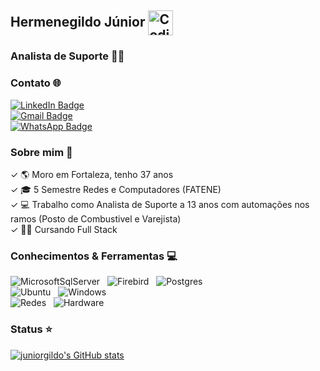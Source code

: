 ## **Hermenegildo Júnior** <img alt="Coding Gif" src="https://media2.giphy.com/media/du3J3cXyzhj75IOgvA/giphy.gif?cid=790b76118849e7b024333f0377101b6f9d71150022128261&rid=giphy.gif&ct=g" height="40" width="40" align="center"/>&nbsp;<br/> 


### Analista de Suporte 👨‍💻   </br>

### Contato 🌐


[![LinkedIn Badge](https://shields.io/badge/-JúniorGildo-blue?style=flate-square&logo=Linkedin&logoColor=white&link=https://www.linkedin.com/in/j%C3%BAnior-gildo-729764214/)](https://www.linkedin.com/in/j%C3%BAnior-gildo-729764214/) </br>
[![Gmail Badge](https://shields.io/badge/-juniorcm1803@gmail.com-c14438?style=flate-square&logo=Gmail&logoColor=white&link=mailto:juniorcm1803@gmail.com)](mailto:juniorcm1803@gmail.com) </br>
[![WhatsApp Badge](https://shields.io/badge/-85987200755-34af23?style=flate-square&logo=WhatsApp&logoColor=white&link=https://web.whatsapp.com/)](https://web.whatsapp.com/) </br>



### Sobre mim 🎯

✓ 🌎 Moro em Fortaleza, tenho 37 anos  </br>
✓ 🎓 5 Semestre Redes e Computadores (FATENE) </br>
✓ 💻 Trabalho como Analista de Suporte a 13 anos com automações nos ramos (Posto de Combustivel e Varejista)  </br>
✓ 🧑‍💻 Cursando Full Stack 

### Conhecimentos & Ferramentas 💻
![MicrosoftSqlServer](https://img.shields.io/badge/-SqlServer-f1f1f1?style=flate-square&logo=MicrosoftSqlServer&logoColor=black) &nbsp; 
![Firebird](https://img.shields.io/badge/-Firebird-eeac0f?style=flate-square&logo=Firebirdsql&logoColor=white) &nbsp; 
![Postgres](https://img.shields.io/badge/-Postgres-008bb9?style=flate-square&logo=PostGreSQL&logoColor=white) &nbsp; </br>
![Ubuntu](https://img.shields.io/badge/-Ubuntu-DD4814?style=flate-square&logo=Ubuntu&logoColor=white) &nbsp;
![Windows](https://img.shields.io/badge/-Windows-007BD7?style=flate-square&logo=windows&logoColor=white) &nbsp; </br>
![Redes](https://img.shields.io/badge/-Redes-007BD7?style=flate-square&logo=wireless&logoColor=white) &nbsp; 
![Hardware](https://img.shields.io/badge/-Hardware-007BD7?style=flate-square&logo=hardware&logoColor=white) &nbsp; </br>
                                                                                                                 
                                                                                                                 
### Status ⭐



[![juniorgildo's GitHub stats](https://github-readme-stats.vercel.app/api?username=juniorgildo&show_icons=true&count_private=true&theme=codeSTACKr&title_color=00acee&icon_color=FF0000)](https://github.com/juniorgildo)

